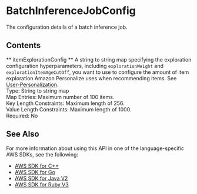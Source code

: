 # BatchInferenceJobConfig<a name="API_BatchInferenceJobConfig"></a>

The configuration details of a batch inference job\.

## Contents<a name="API_BatchInferenceJobConfig_Contents"></a>

 ** itemExplorationConfig **   <a name="personalize-Type-BatchInferenceJobConfig-itemExplorationConfig"></a>
A string to string map specifying the exploration configuration hyperparameters, including `explorationWeight` and `explorationItemAgeCutOff`, you want to use to configure the amount of item exploration Amazon Personalize uses when recommending items\. See [User\-Personalization](https://docs.aws.amazon.com/personalize/latest/dg/native-recipe-new-item-USER_PERSONALIZATION.html)\.  
Type: String to string map  
Map Entries: Maximum number of 100 items\.  
Key Length Constraints: Maximum length of 256\.  
Value Length Constraints: Maximum length of 1000\.  
Required: No

## See Also<a name="API_BatchInferenceJobConfig_SeeAlso"></a>

For more information about using this API in one of the language\-specific AWS SDKs, see the following:
+  [ AWS SDK for C\+\+](https://docs.aws.amazon.com/goto/SdkForCpp/personalize-2018-05-22/BatchInferenceJobConfig) 
+  [ AWS SDK for Go](https://docs.aws.amazon.com/goto/SdkForGoV1/personalize-2018-05-22/BatchInferenceJobConfig) 
+  [ AWS SDK for Java V2](https://docs.aws.amazon.com/goto/SdkForJavaV2/personalize-2018-05-22/BatchInferenceJobConfig) 
+  [ AWS SDK for Ruby V3](https://docs.aws.amazon.com/goto/SdkForRubyV3/personalize-2018-05-22/BatchInferenceJobConfig) 